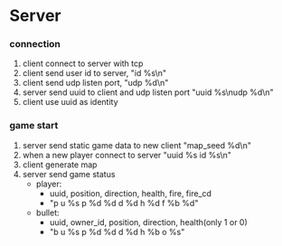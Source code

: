 # Server
### connection
1. client connect to server with tcp
2. client send user id to server, "id %s\n"
3. client send udp listen port, "udp %d\n"
4. server send uuid to client and udp listen port
"uuid %s\nudp %d\n"
5. client use uuid as identity

### game start
1. server send static game data to new client
"map_seed %d\n"
2. when a new player connect to server
"uuid %s id %s\n"
3. client generate map
4. server send game status
    - player:
        - uuid, position, direction, health, fire, fire_cd
        - "p u %s p %d %d d %d h %d f %b %d"
    - bullet: 
        - uuid, owner_id, position, direction, health(only 1 or 0)
        - "b u %s p %d %d d %d h %b o %s"
